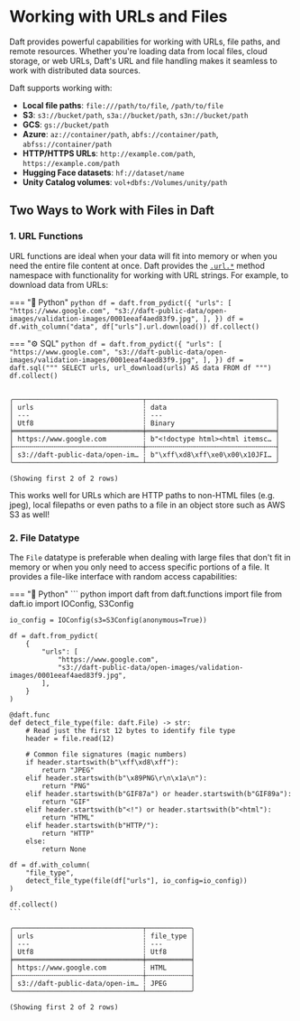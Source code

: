 # Working with URLs and Files

Daft provides powerful capabilities for working with URLs, file paths, and remote resources. Whether you're loading data from local files, cloud storage, or web URLs, Daft's URL and file handling makes it seamless to work with distributed data sources.

Daft supports working with:

- **Local file paths**: `file:///path/to/file`, `/path/to/file`
- **S3**: `s3://bucket/path`, `s3a://bucket/path`, `s3n://bucket/path`
- **GCS**: `gs://bucket/path`
- **Azure**: `az://container/path`, `abfs://container/path`, `abfss://container/path`
- **HTTP/HTTPS URLs**: `http://example.com/path`, `https://example.com/path`
- **Hugging Face datasets**: `hf://dataset/name`
- **Unity Catalog volumes**: `vol+dbfs:/Volumes/unity/path`

## Two Ways to Work with Files in Daft

### 1. URL Functions

URL functions are ideal when your data will fit into memory or when you need the entire file content at once. Daft provides the [`.url.*`](../api/expressions.md#daft.expressions.expressions.ExpressionUrlNamespace) method namespace with functionality for working with URL strings. For example, to download data from URLs:

<!-- todo(docs - cc): add relative path to url.download after figure out url namespace-->

=== "🐍 Python"
    ``` python
    df = daft.from_pydict({
        "urls": [
            "https://www.google.com",
            "s3://daft-public-data/open-images/validation-images/0001eeaf4aed83f9.jpg",
        ],
    })
    df = df.with_column("data", df["urls"].url.download())
    df.collect()
    ```

=== "⚙️ SQL"
    ```python
    df = daft.from_pydict({
        "urls": [
            "https://www.google.com",
            "s3://daft-public-data/open-images/validation-images/0001eeaf4aed83f9.jpg",
        ],
    })
    df = daft.sql("""
        SELECT
            urls,
            url_download(urls) AS data
        FROM df
    """)
    df.collect()
    ```

``` {title="Output"}

╭────────────────────────────────┬────────────────────────────────╮
│ urls                           ┆ data                           │
│ ---                            ┆ ---                            │
│ Utf8                           ┆ Binary                         │
╞════════════════════════════════╪════════════════════════════════╡
│ https://www.google.com         ┆ b"<!doctype html><html itemsc… │
├╌╌╌╌╌╌╌╌╌╌╌╌╌╌╌╌╌╌╌╌╌╌╌╌╌╌╌╌╌╌╌╌┼╌╌╌╌╌╌╌╌╌╌╌╌╌╌╌╌╌╌╌╌╌╌╌╌╌╌╌╌╌╌╌╌┤
│ s3://daft-public-data/open-im… ┆ b"\xff\xd8\xff\xe0\x00\x10JFI… │
╰────────────────────────────────┴────────────────────────────────╯

(Showing first 2 of 2 rows)
```

This works well for URLs which are HTTP paths to non-HTML files (e.g. jpeg), local filepaths or even paths to a file in an object store such as AWS S3 as well!


### 2. File Datatype

The `File` datatype is preferable when dealing with large files that don't fit in memory or when you only need to access specific portions of a file. It provides a file-like interface with random access capabilities:

=== "🐍 Python"
    ``` python
    import daft
    from daft.functions import file
    from daft.io import IOConfig, S3Config

    io_config = IOConfig(s3=S3Config(anonymous=True))

    df = daft.from_pydict(
        {
            "urls": [
                "https://www.google.com",
                "s3://daft-public-data/open-images/validation-images/0001eeaf4aed83f9.jpg",
            ],
        }
    )

    @daft.func
    def detect_file_type(file: daft.File) -> str:
        # Read just the first 12 bytes to identify file type
        header = file.read(12)

        # Common file signatures (magic numbers)
        if header.startswith(b"\xff\xd8\xff"):
            return "JPEG"
        elif header.startswith(b"\x89PNG\r\n\x1a\n"):
            return "PNG"
        elif header.startswith(b"GIF87a") or header.startswith(b"GIF89a"):
            return "GIF"
        elif header.startswith(b"<!") or header.startswith(b"<html"):
            return "HTML"
        elif header.startswith(b"HTTP/"):
            return "HTTP"
        else:
            return None

    df = df.with_column(
        "file_type",
        detect_file_type(file(df["urls"], io_config=io_config))
    )

    df.collect()
    ```

``` {title="Output"}
╭────────────────────────────────┬───────────╮
│ urls                           ┆ file_type │
│ ---                            ┆ ---       │
│ Utf8                           ┆ Utf8      │
╞════════════════════════════════╪═══════════╡
│ https://www.google.com         ┆ HTML      │
├╌╌╌╌╌╌╌╌╌╌╌╌╌╌╌╌╌╌╌╌╌╌╌╌╌╌╌╌╌╌╌╌┼╌╌╌╌╌╌╌╌╌╌╌┤
│ s3://daft-public-data/open-im… ┆ JPEG      │
╰────────────────────────────────┴───────────╯

(Showing first 2 of 2 rows)
```
